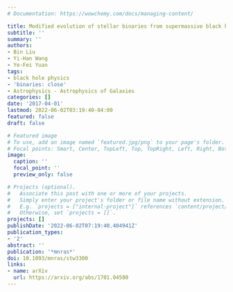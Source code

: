 ```yaml
---
# Documentation: https://wowchemy.com/docs/managing-content/

title: Modified evolution of stellar binaries from supermassive black hole binaries
subtitle: ''
summary: ''
authors:
- Bin Liu
- Yi-Han Wang
- Ye-Fei Yuan
tags:
- black hole physics
- 'binaries: close'
- Astrophysics - Astrophysics of Galaxies
categories: []
date: '2017-04-01'
lastmod: 2022-06-02T03:19:40-04:00
featured: false
draft: false

# Featured image
# To use, add an image named `featured.jpg/png` to your page's folder.
# Focal points: Smart, Center, TopLeft, Top, TopRight, Left, Right, BottomLeft, Bottom, BottomRight.
image:
  caption: ''
  focal_point: ''
  preview_only: false

# Projects (optional).
#   Associate this post with one or more of your projects.
#   Simply enter your project's folder or file name without extension.
#   E.g. `projects = ["internal-project"]` references `content/project/deep-learning/index.md`.
#   Otherwise, set `projects = []`.
projects: []
publishDate: '2022-06-02T07:19:40.404941Z'
publication_types:
- '2'
abstract: ''
publication: '*mnras*'
doi: 10.1093/mnras/stw3300
links:
- name: arXiv
  url: https://arxiv.org/abs/1701.04580
---
```

